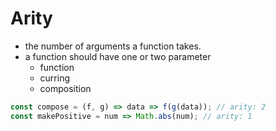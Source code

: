 # Arity

- the number of arguments a function takes.
- a function should have one or two parameter
  - function
  - curring
  - composition

```js
const compose = (f, g) => data => f(g(data)); // arity: 2
const makePositive = num => Math.abs(num); // arity: 1
```
